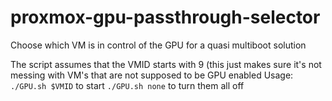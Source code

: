 # proxmox-gpu-passthrough-selector
Choose which VM is in control of the GPU for a quasi multiboot solution

The script assumes that the VMID starts with 9 (this just makes sure it's not messing with VM's that are not supposed to be GPU enabled
Usage: `./GPU.sh $VMID` to start `./GPU.sh none` to turn them all off

